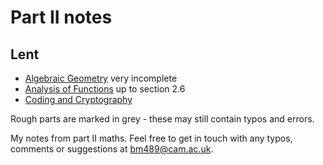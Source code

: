 # Part II notes

## Lent
- [Algebraic Geometry](lent/algebraic_geometry.pdf) very incomplete
- [Analysis of Functions](lent/analysis_of_functions.pdf) up to section 2.6
- [Coding and Cryptography](lent/coding_and_cryptography.pdf)

Rough parts are marked in grey - these may still contain typos and errors.

My notes from part II maths. Feel free to get in touch with any typos, comments or suggestions at <bm489@cam.ac.uk>.

